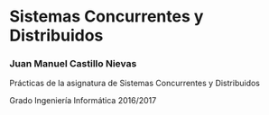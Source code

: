 # Sistemas Concurrentes y Distribuidos

### Juan Manuel Castillo Nievas

Prácticas de la asignatura de Sistemas Concurrentes y Distribuidos

Grado Ingeniería Informática 2016/2017
